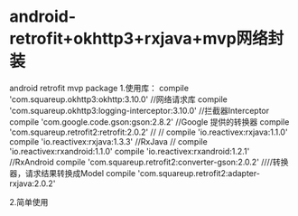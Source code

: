 # android-retrofit+okhttp3+rxjava+mvp网络封装
android retrofit mvp package
1.使用库：
    compile 'com.squareup.okhttp3:okhttp:3.10.0'
    //网络请求库
    compile 'com.squareup.okhttp3:logging-interceptor:3.10.0'
    //拦截器Interceptor
    compile 'com.google.code.gson:gson:2.8.2'
    //Google 提供的转换器
    compile 'com.squareup.retrofit2:retrofit:2.0.2'
    //
//    compile 'io.reactivex:rxjava:1.1.0'
    compile 'io.reactivex:rxjava:1.3.3'
    //RxJava
//    compile 'io.reactivex:rxandroid:1.1.0'
    compile 'io.reactivex:rxandroid:1.2.1'
    //RxAndroid
    compile 'com.squareup.retrofit2:converter-gson:2.0.2'
    ////转换器，请求结果转换成Model
    compile 'com.squareup.retrofit2:adapter-rxjava:2.0.2'
    
2.简单使用
